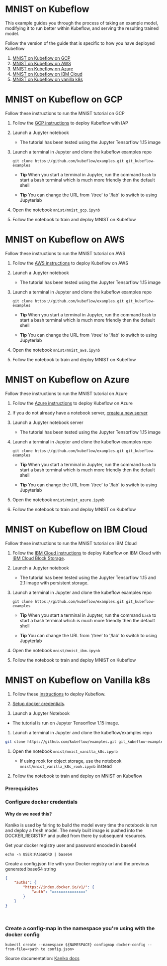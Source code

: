 # MNIST on Kubeflow

This example guides you through the process of taking an example model, modifying it to run better within Kubeflow, and serving the resulting trained model.

Follow the version of the guide that is specific to how you have deployed Kubeflow

1. [MNIST on Kubeflow on GCP](#gcp)
1. [MNIST on Kubeflow on AWS](#aws)
1. [MNIST on Kubeflow on Azure](#azure)
1. [MNIST on Kubeflow on IBM Cloud](#ibm)
1. [MNIST on Kubeflow on vanilla k8s](#vanilla)

<a id=gcp></a>
# MNIST on Kubeflow on GCP

Follow these instructions to run the MNIST tutorial on GCP

1. Follow the [GCP instructions](https://www.kubeflow.org/docs/gke/deploy/) to deploy Kubeflow with IAP

1. Launch a Jupyter notebook

   * The tutorial has been tested using the Jupyter Tensorflow 1.15 image

1. Launch a terminal in Jupyter and clone the kubeflow examples repo

   ```
   git clone https://github.com/kubeflow/examples.git git_kubeflow-examples
   ```

   * **Tip** When you start a terminal in Jupyter, run the command `bash` to start
      a bash terminal which is much more friendly then the default shell

   * **Tip** You can change the URL from '/tree' to '/lab' to switch to using Jupyterlab

1. Open the notebook `mnist/mnist_gcp.ipynb`

1. Follow the notebook to train and deploy MNIST on Kubeflow

<a id=aws></a>
# MNIST on Kubeflow on AWS

Follow these instructions to run the MNIST tutorial on AWS

1. Follow the [AWS instructions](https://www.kubeflow.org/docs/distributions/aws/) to deploy Kubeflow on AWS

1. Launch a Jupyter notebook

   * The tutorial has been tested using the Jupyter Tensorflow 1.15 image

1. Launch a terminal in Jupyter and clone the kubeflow examples repo

   ```
   git clone https://github.com/kubeflow/examples.git git_kubeflow-examples
   ```

   * **Tip** When you start a terminal in Jupyter, run the command `bash` to start
      a bash terminal which is much more friendly then the default shell

   * **Tip** You can change the URL from '/tree' to '/lab' to switch to using Jupyterlab

1. Open the notebook `mnist/mnist_aws.ipynb`

1. Follow the notebook to train and deploy MNIST on Kubeflow

<a id=azure></a>
# MNIST on Kubeflow on Azure

Follow these instructions to run the MNIST tutorial on Azure

1. Follow the [Azure instructions](https://www.kubeflow.org/docs/azure/deploy/install-kubeflow/) to deploy Kubeflow on Azure

1. If you do not already have a notebook server, [create a new server](https://www.kubeflow.org/docs/components/notebooks/setup/)

1. Launch a Jupyter notebook server

   * The tutorial has been tested using the Jupyter Tensorflow 1.15 image

1. Launch a terminal in Jupyter and clone the kubeflow examples repo

   ```
   git clone https://github.com/kubeflow/examples.git git_kubeflow-examples
   ```

   * **Tip** When you start a terminal in Jupyter, run the command `bash` to start
      a bash terminal which is much more friendly then the default shell

   * **Tip** You can change the URL from '/tree' to '/lab' to switch to using Jupyterlab

1. Open the notebook `mnist/mnist_azure.ipynb`

1. Follow the notebook to train and deploy MNIST on Kubeflow

<a id=ibm></a>
# MNIST on Kubeflow on IBM Cloud

Follow these instructions to run the MNIST tutorial on IBM Cloud

1. Follow the [IBM Cloud instructions](https://www.kubeflow.org/docs/distributions/ibm/deploy/) to deploy Kubeflow on IBM Cloud with [IBM Cloud Block Storage](https://www.kubeflow.org/docs/ibm/install-kubeflow/#ibm-cloud-block-storage-setup).

1. Launch a Jupyter notebook

   * The tutorial has been tested using the Jupyter Tensorflow 1.15 and 2.1 image with persistent storage.

1. Launch a terminal in Jupyter and clone the kubeflow examples repo

   ```
   git clone https://github.com/kubeflow/examples.git git_kubeflow-examples
   ```

   * **Tip** When you start a terminal in Jupyter, run the command `bash` to start
      a bash terminal which is much more friendly then the default shell

   * **Tip** You can change the URL from '/tree' to '/lab' to switch to using Jupyterlab

1. Open the notebook `mnist/mnist_ibm.ipynb`

1. Follow the notebook to train and deploy MNIST on Kubeflow

<a id=vanilla></a>
# MNIST on Kubeflow on Vanilla k8s

1. Follow these [instructions](https://www.kubeflow.org/docs/started/installing-kubeflow/) to deploy Kubeflow.

1. [Setup docker credentials](#vanilla-docker).

1. Launch a Jupyter Notebook

  * The tutorial is run on Jupyter Tensorflow 1.15 image.

1. Launch a terminal in Jupyter and clone the kubeflow/examples repo

  ```bash
  git clone https://github.com/kubeflow/examples.git git_kubeflow-examples
  ```

1. Open the notebook `mnist/mnist_vanilla_k8s.ipynb`
   * If using rook for object storage, use the notebook `mnist/mnist_vanilla_k8s_rook.ipynb` instead

1. Follow the notebook to train and deploy on MNIST on Kubeflow

<a id=vanilla-docker></a>
### Prerequisites

### Configure docker credentials

#### Why do we need this?

Kaniko is used by fairing to build the model every time the notebook is run and deploy a fresh model.
The newly built image is pushed into the DOCKER_REGISTRY and pulled from there by subsequent resources.

Get your docker registry user and password encoded in base64 <br>

`echo -n USER:PASSWORD | base64` <br>

Create a config.json file with your Docker registry url and the previous generated base64 string <br>
```json
{
	"auths": {
		"https://index.docker.io/v1/": {
			"auth": "xxxxxxxxxxxxxxx"
		}
	}
}
```

<br>

### Create a config-map in the namespace you're using with the docker config

`kubectl create --namespace ${NAMESPACE} configmap docker-config --from-file=<path to config.json>`

Source documentation: [Kaniko docs](https://github.com/GoogleContainerTools/kaniko#pushing-to-docker-hub)
